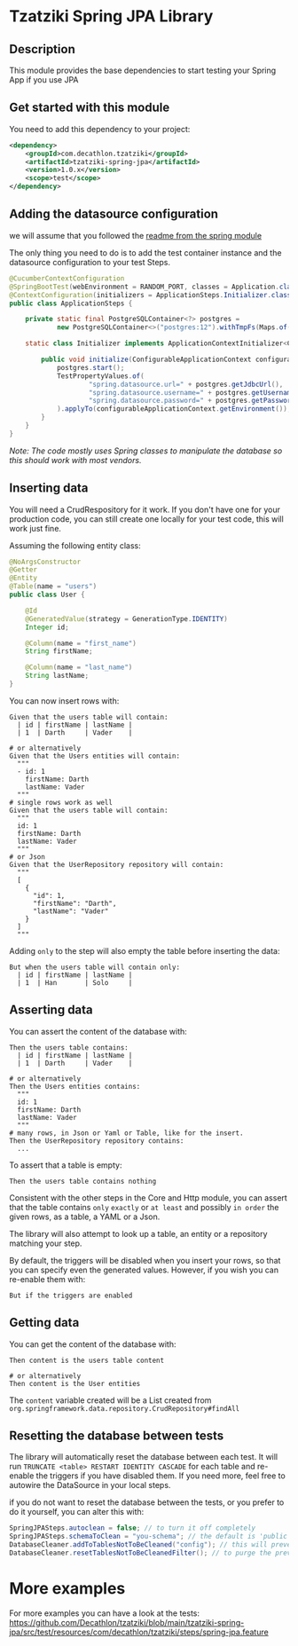 Tzatziki Spring JPA Library
======

## Description

This module provides the base dependencies to start testing your Spring App if you use JPA

## Get started with this module

You need to add this dependency to your project:

```xml
<dependency>
    <groupId>com.decathlon.tzatziki</groupId>
    <artifactId>tzatziki-spring-jpa</artifactId>
    <version>1.0.x</version>
    <scope>test</scope>
</dependency>
```

## Adding the datasource configuration

we will assume that you followed the [readme from the spring module](https://github.com/Decathlon/tzatziki/tree/main/tzatziki-spring)

The only thing you need to do is to add the test container instance and the datasource configuration to your test Steps.

```java
@CucumberContextConfiguration
@SpringBootTest(webEnvironment = RANDOM_PORT, classes = Application.class)
@ContextConfiguration(initializers = ApplicationSteps.Initializer.class)
public class ApplicationSteps {

    private static final PostgreSQLContainer<?> postgres =
            new PostgreSQLContainer<>("postgres:12").withTmpFs(Maps.of("/var/lib/postgresql/data", "rw"));

    static class Initializer implements ApplicationContextInitializer<ConfigurableApplicationContext> {

        public void initialize(ConfigurableApplicationContext configurableApplicationContext) {
            postgres.start();
            TestPropertyValues.of(
                    "spring.datasource.url=" + postgres.getJdbcUrl(),
                    "spring.datasource.username=" + postgres.getUsername(),
                    "spring.datasource.password=" + postgres.getPassword()
            ).applyTo(configurableApplicationContext.getEnvironment());
        }
    }
}
```

*Note: The code mostly uses Spring classes to manipulate the database so this should work with most vendors.*

## Inserting data

You will need a CrudRespository<YourEntity> for it work. If you don't have one for your production code,
you can still create one locally for your test code, this will work just fine. 

Assuming the following entity class:
```java
@NoArgsConstructor
@Getter
@Entity
@Table(name = "users")
public class User {

    @Id
    @GeneratedValue(strategy = GenerationType.IDENTITY)
    Integer id;

    @Column(name = "first_name")
    String firstName;

    @Column(name = "last_name")
    String lastName;
}
```

You can now insert rows with:
```gherkin
Given that the users table will contain:
  | id | firstName | lastName |
  | 1  | Darth     | Vader    |

# or alternatively
Given that the Users entities will contain:
  """
  - id: 1
    firstName: Darth
    lastName: Vader
  """
# single rows work as well  
Given that the users table will contain:
  """
  id: 1
  firstName: Darth
  lastName: Vader
  """
# or Json  
Given that the UserRepository repository will contain:
  """
  [
    {
      "id": 1,
      "firstName": "Darth",
      "lastName": "Vader"
    }
  ]
  """
```

Adding `only` to the step will also empty the table before inserting the data:
```gherkin
But when the users table will contain only:
  | id | firstName | lastName |
  | 1  | Han       | Solo     |
```

## Asserting data

You can assert the content of the database with:
```gherkin
Then the users table contains:
  | id | firstName | lastName |
  | 1  | Darth     | Vader    |

# or alternatively
Then the Users entities contains:
  """
  id: 1
  firstName: Darth
  lastName: Vader
  """
# many rows, in Json or Yaml or Table, like for the insert.
Then the UserRepository repository contains:
  ...
```

To assert that a table is empty:
```gherkin
Then the users table contains nothing
```

Consistent with the other steps in the Core and Http module, you can assert that the table contains `only` `exactly` 
or `at least` and possibly `in order` the given rows, as a table, a YAML or a Json.

The library will also attempt to look up a table, an entity or a repository matching your step. 

By default, the triggers will be disabled when you insert your rows, so that you can specify even the generated values.
However, if you wish you can re-enable them with:

```gherkin
But if the triggers are enabled
```

## Getting data

You can get the content of the database with:
```gherkin
Then content is the users table content

# or alternatively
Then content is the User entities
```

The `content` variable created will be a List created from `org.springframework.data.repository.CrudRepository#findAll` 

## Resetting the database between tests

The library will automatically reset the database between each test. 
It will run `TRUNCATE <table> RESTART IDENTITY CASCADE` for each table and re-enable the triggers if you have disabled them.
If you need more, feel free to autowire the DataSource in your local steps. 

if you do not want to reset the database between the tests, or you prefer to do it yourself, you can alter this with:

```java
SpringJPASteps.autoclean = false; // to turn it off completely
SpringJPASteps.schemaToClean = "you-schema"; // the default is 'public'
DatabaseCleaner.addToTablesNotToBeCleaned("config"); // this will prevent the config table to be cleaned
DatabaseCleaner.resetTablesNotToBeCleanedFilter(); // to purge the previously added tables
```

# More examples

For more examples you can have a look at the tests:
https://github.com/Decathlon/tzatziki/blob/main/tzatziki-spring-jpa/src/test/resources/com/decathlon/tzatziki/steps/spring-jpa.feature
